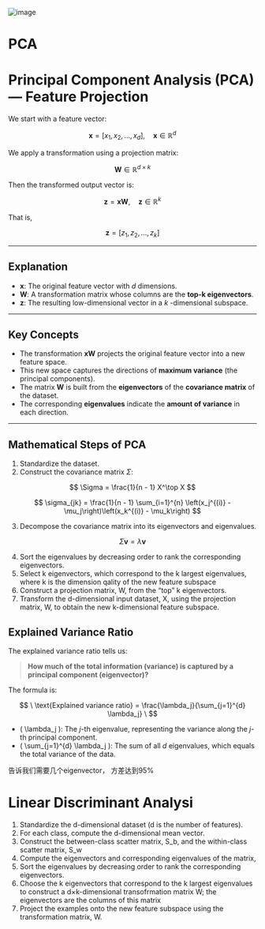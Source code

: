 ![image](https://github.com/user-attachments/assets/14b29e8b-3731-411d-8591-c693bef9fe85)


# PCA 

#  Principal Component Analysis (PCA) — Feature Projection

We start with a feature vector:

$$
\mathbf{x} = [x_1, x_2, \dots, x_d], \quad \mathbf{x} \in \mathbb{R}^d
$$

We apply a transformation using a projection matrix:

$$
\mathbf{W} \in \mathbb{R}^{d \times k}
$$

Then the transformed output vector is:

$$
\mathbf{z} = \mathbf{x} \mathbf{W}, \quad \mathbf{z} \in \mathbb{R}^k
$$

That is,

$$
\mathbf{z} = [z_1, z_2, \dots, z_k]
$$

---

##  Explanation

- **x**: The original feature vector with $d$ dimensions.
- **W**: A transformation matrix whose columns are the **top-k eigenvectors**.
- **z**: The resulting low-dimensional vector in a $k$ -dimensional subspace.

---

##  Key Concepts

- The transformation $\mathbf{xW}$ projects the original feature vector into a new feature space.
- This new space captures the directions of **maximum variance** (the principal components).
- The matrix $\mathbf{W}$ is built from the **eigenvectors** of the **covariance matrix** of the dataset.
- The corresponding **eigenvalues** indicate the **amount of variance** in each direction.

---

##  Mathematical Steps of PCA

1. Standardize the dataset.
2. Construct the covariance matrix $\Sigma$:
   
$$
   \Sigma = \frac{1}{n - 1} X^\top X
$$


$$
\sigma_{jk} = \frac{1}{n - 1} \sum_{i=1}^{n} \left(x_j^{(i)} - \mu_j\right)\left(x_k^{(i)} - \mu_k\right) 
$$ 


3. Decompose the covariance matrix into its eigenvectors and eigenvalues.   

$$
\Sigma \mathbf{v} = \lambda \mathbf{v}
$$

4. Sort the eigenvalues by decreasing order to rank the corresponding eigenvectors.
5. Select k eigenvectors, which correspond to the k largest eigenvalues, where k is the dimension qality of the new feature subspace 
6. Construct a projection matrix, W, from the “top” k eigenvectors.
7. Transform the d-dimensional input dataset, X, using the projection matrix, W, to obtain the new k-dimensional feature subspace.

## Explained Variance Ratio

The explained variance ratio tells us:

> **How much of the total information (variance) is captured by a principal component (eigenvector)?**

The formula is:

$$
\
\text{Explained variance ratio} = \frac{\lambda_j}{\sum_{j=1}^{d} \lambda_j}
\
$$ 


- \( \lambda_j \): The *j*-th eigenvalue, representing the variance along the *j*-th principal component.
- \( \sum_{j=1}^{d} \lambda_j \): The sum of all *d* eigenvalues, which equals the total variance of the data.

告诉我们需要几个eigenvector， 方差达到95% 


 # Linear Discriminant Analysi 

 1. Standardize the d-dimensional dataset (d is the number of features).
 2. For each class, compute the d-dimensional mean vector.
 3. Construct the between-class scatter matrix, S_b, and the within-class scatter matrix, S_w
 4. Compute the eigenvectors and corresponding eigenvalues of the matrix,
 5. Sort the eigenvalues by decreasing order to rank the corresponding eigenvectors.
 6. Choose the k eigenvectors that correspond to the k largest eigenvalues to construct a d×k-dimensional transofrmation matrix W; the eigenvectors  are the columns of this matrix
 7. Project the examples onto the new feature subspace using the transformation matrix, W.



